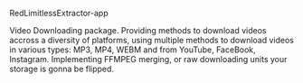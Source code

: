 RedLimitlessExtractor-app

Video Downloading package. Providing methods to download videos accross a diversity of platforms, using multiple methods to download videos in various types: MP3, MP4, WEBM and from YouTube, FaceBook, Instagram. Implementing FFMPEG merging, or raw downloading units your storage is gonna be flipped.
